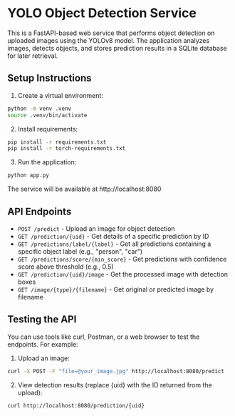 # YOLO Object Detection Service

This is a FastAPI-based web service that performs object detection on uploaded images using the YOLOv8 model. The application analyzes images, detects objects, and stores prediction results in a SQLite database for later retrieval.

## Setup Instructions

1. Create a virtual environment:
```bash
python -m venv .venv
source .venv/bin/activate
```

2. Install requirements:
```bash
pip install -r requirements.txt
pip install -r torch-requirements.txt
```

3. Run the application:
```bash
python app.py
```

The service will be available at http://localhost:8080

## API Endpoints

* `POST /predict` - Upload an image for object detection
* `GET /prediction/{uid}` - Get details of a specific prediction by ID
* `GET /predictions/label/{label}` - Get all predictions containing a specific object label (e.g., "person", "car")
* `GET /predictions/score/{min_score}` - Get predictions with confidence score above threshold (e.g., 0.5)
* `GET /prediction/{uid}/image` - Get the processed image with detection boxes
* `GET /image/{type}/{filename}` - Get original or predicted image by filename

## Testing the API

You can use tools like curl, Postman, or a web browser to test the endpoints. For example:

1. Upload an image:
```bash
curl -X POST -F "file=@your_image.jpg" http://localhost:8080/predict
```

2. View detection results (replace {uid} with the ID returned from the upload):
```bash
curl http://localhost:8080/prediction/{uid} 

